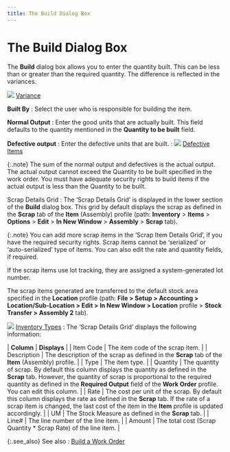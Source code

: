 ```yaml
---
title: The Build Dialog Box
---
```


# The Build Dialog Box


The **Build** dialog box allows  you to enter the quantity built. This can be less than or greater than  the required quantity. The difference is reflected in the variances.


![]({{site.ba_baseurl}}/img/lens.gif) [Variance]({{site.ba_baseurl}}/prod-asm/variance-analysis/variance_analysis_work_order_profile_browser_option_assembly.html)


**Built By**
: Select the user who is responsible for building  the item.


**Normal Output**
: Enter the good units that are actually built. This  field defaults to the quantity mentioned in the **Quantity 
 to be built** field.


**Defective output**
: Enter the defective units that are built.
: ![]({{site.ba_baseurl}}/img/lens.gif) [Defective  Items]({{site.ba_baseurl}}/prod-asm/building-wo/defectives-and-scrap/defective_items_work_order_profile_process_build_assembly.html)


{:.note}
The sum of the normal output and defectives  is the actual output. The actual output cannot exceed the Quantity to  be built specified in the work order. You must have adequate security  rights to build items if the actual output is less than the Quantity to  be built.


Scrap Details Grid
: The ‘Scrap Details Grid’  is displayed in the lower section of the **Build**  dialog box. This grid by default displays the scrap as defined in the  **Scrap** tab of the **Item**  (Assembly) profile (path: **Inventory** > **Items** > **Options** > **Edit** > **In 
 New Window** > **Assembly**  > **Scrap** tab).


{:.note}
You can add more scrap items in the ‘Scrap  Item Details Grid’,  if you have the required security rights. Scrap items cannot be ‘serialized’  or ‘auto-serialized’ type of items. You can also edit the rate and quantity  fields, if required.


If the scrap items use lot tracking, they  are assigned a system-generated lot number.


The scrap items generated are transferred  to the default stock area specified in the **Location**  profile (path: **File &gt; Setup &gt; Accounting 
 &gt; Location/Sub-Location &gt; Edit &gt; In New Window &gt; Location**  profile > **Stock Transfer &gt; Assembly 
 2** tab).


![]({{site.ba_baseurl}}/img/lens.gif) [Inventory Types]({{site.mi_chm}}/item-profile-details/inventory-type/inventory_type.html)
: The ‘Scrap Details Grid’ displays the following  information:


| **Column** | **Displays** |
| Item Code | The item code of the scrap item. |
| Description | The description of the scrap as defined in the **Scrap**  tab of the **Item** (Assembly) profile. |
| Type | The item type. |
| Quantity | The quantity of scrap. By default this column displays the quantity  as defined in the **Scrap** tab. However,  the quantity of scrap is proportional to the required quantity as defined  in the **Required Output** field of  the **Work Order** profile. You can  edit this column. |
| Rate | The cost per unit of the scrap. By default this column displays the  rate as defined in the **Scrap** tab.  If the rate of a scrap item is changed, the last cost of the item in the  **Item** profile is updated accordingly. |
| UM | The Stock Measure as defined in the **Scrap**  tab. |
| Line# | The line number of the line item. |
| Amount | The total cost (Scrap Quantity \* Scrap Rate) of the line item. |



{:.see_also}
See also
: [Build  a Work Order]({{site.ba_baseurl}}/prod-asm/building-wo/building_work_orders_content_building_assembly.html)
